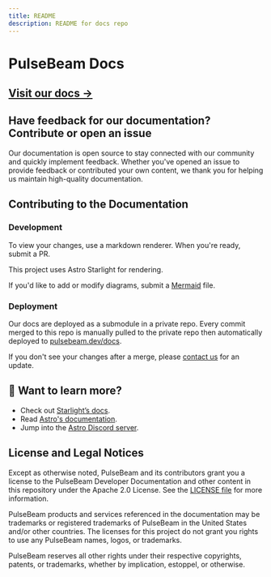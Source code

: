 ```yaml
---
title: README
description: README for docs repo
---
```


# PulseBeam Docs

## **[Visit our docs →](https://pulsebeam.dev/docs)**

## Have feedback for our documentation? Contribute or open an issue

Our documentation is open source to stay connected with our community and quickly implement feedback. Whether you've opened an issue to provide feedback or contributed your own content, we thank you for helping us maintain high-quality documentation.

## Contributing to the Documentation

### Development

To view your changes, use a markdown renderer. When you're ready, submit a PR.

This project uses Astro Starlight for rendering.

If you'd like to add or modify diagrams, submit a [Mermaid](https://mermaid.js.org/intro/) file.

### Deployment

Our docs are deployed as a submodule in a private repo. Every commit merged to this repo is manually pulled to the private repo then automatically deployed to [pulsebeam.dev/docs](https://pulsebeam.dev/docs).

If you don't see your changes after a merge, please [contact us](/docs/community-and-support/discord/) for an update.

## 👀 Want to learn more?

* Check out [Starlight’s docs](https://starlight.astro.build/).
* Read [Astro's documentation](https://docs.astro.build).
* Jump into the [Astro Discord server](https://astro.build/chat).

## License and Legal Notices

Except as otherwise noted, PulseBeam and its contributors grant you a license to the PulseBeam Developer Documentation and other content in this repository under the Apache 2.0 License. See the [LICENSE file](https://github.com/PulseBeamDev/docs/blob/main/LICENSE) for more information.

PulseBeam products and services referenced in the documentation may be trademarks or registered trademarks of PulseBeam in the United States and/or other countries. The licenses for this project do not grant you rights to use any PulseBeam names, logos, or trademarks.

PulseBeam reserves all other rights under their respective copyrights, patents, or trademarks, whether by implication, estoppel, or otherwise.
